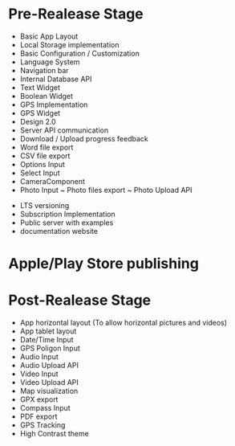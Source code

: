 # Pre-Realease Stage
+ Basic App Layout
+ Local Storage implementation
+ Basic Configuration / Customization
+ Language System
+ Navigation bar
+ Internal Database API
+ Text Widget
+ Boolean Widget
+ GPS Implementation
+ GPS Widget
+ Design 2.0
+ Server API communication
+ Download / Upload progress feedback
+ Word file export
+ CSV file export
+ Options Input
+ Select Input
+ CameraComponent
+ Photo Input
~ Photo files export
~ Photo Upload API
- LTS versioning
- Subscription Implementation
- Public server with examples
- documentation website

# Apple/Play Store publishing

# Post-Realease Stage
- App horizontal layout (To allow horizontal pictures and videos)
- App tablet layout
- Date/Time Input
- GPS Poligon Input
- Audio Input
- Audio Upload API
- Video Input
- Video Upload API
- Map visualization
- GPX export
- Compass Input
- PDF export
- GPS Tracking
- High Contrast theme